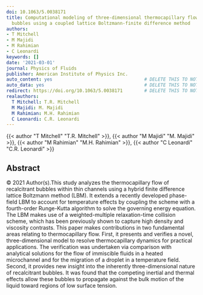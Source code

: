 ```yaml
---
doi: 10.1063/5.0038171
title: Computational modeling of three-dimensional thermocapillary flow of recalcitrant
  bubbles using a coupled lattice Boltzmann-finite difference method
authors:
- T Mitchell
- M Majidi
- M Rahimian
- C Leonardi
keywords: []
date: '2021-03-01'
journal: Physics of Fluids
publisher: American Institute of Physics Inc.
auto_content: yes                                  # DELETE THIS TO NOT AUTO GENERATE CONTENT
auto_data: yes                                     # DELETE THIS TO NOT AUTO GENERATE METADATA
redirect: https://doi.org/10.1063/5.0038171        # DELETE THIS TO NOT REDIRECT
realauthors:
  T Mitchell: T.R. Mitchell
  M Majidi: M. Majidi
  M Rahimian: M.H. Rahimian
  C Leonardi: C.R. Leonardi
---
```

{{< author "T Mitchell" "T.R. Mitchell" >}}, {{< author "M Majidi" "M. Majidi" >}}, {{< author "M Rahimian" "M.H. Rahimian" >}}, {{< author "C Leonardi" "C.R. Leonardi" >}}

## Abstract
© 2021 Author(s).This study analyzes the thermocapillary flow of recalcitrant bubbles within thin channels using a hybrid finite difference lattice Boltzmann method (LBM). It extends a recently developed phase-field LBM to account for temperature effects by coupling the scheme with a fourth-order Runge-Kutta algorithm to solve the governing energy equation. The LBM makes use of a weighted-multiple relaxation-time collision scheme, which has been previously shown to capture high density and viscosity contrasts. This paper makes contributions in two fundamental areas relating to thermocapillary flow. First, it presents and verifies a novel, three-dimensional model to resolve thermocapillary dynamics for practical applications. The verification was undertaken via comparison with analytical solutions for the flow of immiscible fluids in a heated microchannel and for the migration of a droplet in a temperature field. Second, it provides new insight into the inherently three-dimensional nature of recalcitrant bubbles. It was found that the competing inertial and thermal effects allow these bubbles to propagate against the bulk motion of the liquid toward regions of low surface tension.
